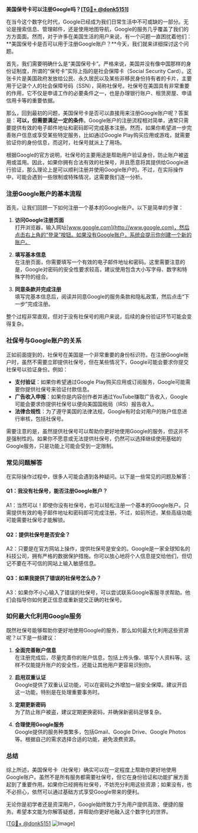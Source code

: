 **美国保号卡可以注册Google吗？[[TG💪+ @donk5151](https://t.me/s/donk5151)]**

在当今这个数字化时代，Google已经成为我们日常生活中不可或缺的一部分。无论是搜索信息、管理邮件，还是使用地图导航，Google的服务几乎覆盖了我们的方方面面。然而，对于许多在美国生活的用户来说，有一个问题一直困扰着他们：**美国保号卡是否可以用于注册Google账户？**今天，我们就来详细探讨这个问题。

首先，我们需要明确什么是“美国保号卡”。严格来说，美国并没有像中国那样的身份证制度，所谓的“保号卡”实际上指的是社会保障卡（Social Security Card）。这张卡片是美国政府发放给公民、永久居民以及某些非移民身份持有者的卡片，主要用于记录个人的社会保障号码（SSN），简称社保号。社保号在美国具有非常重要的作用，它不仅是申请工作的必要条件之一，也是办理银行账户、租赁房屋、申请信用卡等的重要依据。

那么，回到最初的问题，美国保号卡是否可以直接用来注册Google账户呢？答案是：**可以，但需要满足一定的条件**。Google账户的注册流程相对简单，通常只需要提供有效的电子邮件地址和密码即可完成基本注册。然而，如果你希望进一步完善账户信息或享受某些特定服务，比如通过Google Play购买应用或游戏，就需要验证你的身份信息，而这时，社保号就派上了用场。

根据Google的官方说明，社保号的主要用途是帮助用户验证身份，防止账户被盗用或滥用。因此，如果你拥有合法有效的社保号，并且愿意将其提供给Google进行验证，那么理论上是可以顺利注册并使用Google账户的。不过，在实际操作中，可能会遇到一些限制或特殊情况，这需要我们逐一分析。

### **注册Google账户的基本流程**

首先，让我们回顾一下如何注册一个基本的Google账户。以下是简单的步骤：

1. **访问Google注册页面**  
   打开浏览器，输入网址[www.google.com](http://www.google.com)，然后点击右上角的“登录”按钮。如果没有Google账户，系统会提示你创建一个新的账户。

2. **填写基本信息**  
   在注册页面，你需要填写一个有效的电子邮件地址和密码。这里需要注意的是，Google对密码的安全性要求较高，建议使用包含大小写字母、数字和特殊字符的组合。

3. **同意条款并完成注册**  
   填写完基本信息后，阅读并同意Google的服务条款和隐私政策，然后点击“下一步”完成注册。

整个过程非常直观，但对于没有社保号的用户来说，后续的身份验证环节可能会变得复杂。

### **社保号与Google账户的关系**

正如前面提到的，社保号在美国是一个非常重要的身份标识符。在注册Google账户时，虽然不需要立即提供社保号，但在某些情况下，Google可能会要求你提交社保号以验证身份。例如：

- **支付验证**：如果你希望通过Google Play购买应用或订阅服务，Google可能需要你提供社保号来验证付款信息。
- **广告收入申报**：如果你是内容创作者并通过YouTube赚取广告收入，Google可能会要求你提供社保号以便向美国国税局（IRS）报告收入。
- **法律合规性**：为了遵守美国的法律法规，Google有时会对用户的账户信息进行审核，包括社保号。

需要注意的是，虽然提供社保号可以帮助你更好地使用Google的服务，但这并不是强制性的。如果你不愿意或无法提供社保号，仍然可以选择继续使用基础的Google服务，只是功能上可能会受到一定限制。

### **常见问题解答**

在实际操作过程中，很多人可能会遇到各种疑问。以下是一些常见的问题及解答：

#### **Q1：我没有社保号，能否注册Google账户？**

A1：当然可以！即使你没有社保号，也可以轻松注册一个基本的Google账户。只需提供有效的电子邮件地址和密码即可完成注册。不过，如前所述，某些高级功能可能需要社保号才能解锁。

#### **Q2：提供社保号是否安全？**

A2：只要是在官方网站上操作，提供社保号是安全的。Google是一家全球知名的科技公司，拥有严格的数据保护措施。你可以放心地将个人信息提交给他们，但切记不要在不可信的网站上输入敏感信息。

#### **Q3：如果我提供了错误的社保号怎么办？**

A3：如果你不小心输入了错误的社保号，可以尝试联系Google客服寻求帮助。他们会指导你如何更正信息或重新提交正确的社保号。

### **如何最大化利用Google服务**

既然社保号能够帮助你更好地使用Google的服务，那么如何最大化利用这些资源呢？以下是一些建议：

1. **全面完善账户信息**  
   在注册完成后，尽量完善你的账户信息，包括上传头像、填写个人资料等。这样不仅能提升账户的安全性，还能让其他用户更容易识别你。

2. **启用双重认证**  
   Google提供了双重认证功能，可以在密码之外增加一层安全保障。建议开启这一功能，特别是在处理重要事务时。

3. **定期更新密码**  
   为了防止账户被盗，建议定期更换密码，并确保新密码足够复杂。

4. **合理使用Google服务**  
   Google提供的服务种类繁多，包括Gmail、Google Drive、Google Photos等。根据自己的需求选择合适的功能，避免浪费资源。

### **总结**

综上所述，美国保号卡（社保号）确实可以在一定程度上帮助你更好地使用Google账户。虽然不是所有服务都需要社保号，但它在身份验证和功能扩展方面起到了重要作用。如果你已经拥有社保号，不妨充分利用这些资源；如果没有，也不必担心，依然可以通过基础方式享受Google带来的便利。

无论你是初学者还是资深用户，Google始终致力于为用户提供高效、便捷的服务。希望本文能为你解答疑惑，并帮助你更好地融入这个数字化的世界。

[[TG💪+ @donk5151](https://t.me/s/donk5151) ![Image](https://i.postimg.cc/rwNCRYN7/Snipaste-2025-04-30-17-27-05.png)]